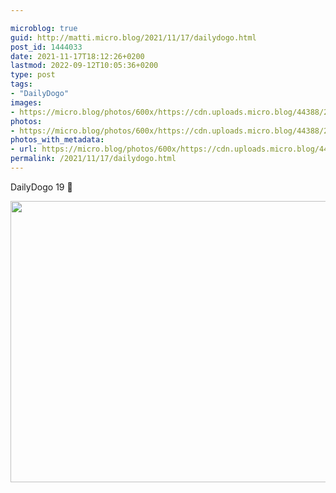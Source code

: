 ```yaml
---

microblog: true
guid: http://matti.micro.blog/2021/11/17/dailydogo.html
post_id: 1444033
date: 2021-11-17T18:12:26+0200
lastmod: 2022-09-12T10:05:36+0200
type: post
tags:
- "DailyDogo"
images:
- https://micro.blog/photos/600x/https://cdn.uploads.micro.blog/44388/2021/9491eb18e7.jpg
photos:
- https://micro.blog/photos/600x/https://cdn.uploads.micro.blog/44388/2021/9491eb18e7.jpg
photos_with_metadata:
- url: https://micro.blog/photos/600x/https://cdn.uploads.micro.blog/44388/2021/9491eb18e7.jpg
permalink: /2021/11/17/dailydogo.html
---
```

DailyDogo 19 🐶

<img src="/media/uploads/2021/9491eb18e7.jpg" width="600" height="450" alt="" />
